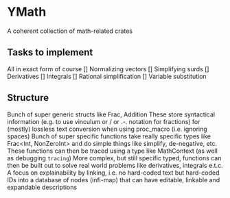 # YMath
A coherent collection of math-related crates

## Tasks to implement
All in exact form of course
[] Normalizing vectors
[] Simplifying surds
[] Derivatives
[] Integrals
[] Rational simplification
[] Variable substitution

## Structure
Bunch of super generic structs like Frac, Addition<const N>
These store syntactical information (e.g. to use vinculum or / or .-. notation for fractions) for (mostly) lossless text conversion when using proc_macro (i.e. ignoring spaces)
Bunch of super specific functions take really specific types like Frac<Int, NonZeroInt> and do simple things like simplify, de-negative, etc.
These functions can then be traced using a type like MathContext (as well as debugging `tracing`)
More complex, but still specific typed, functions can then be built out to solve real world problems like derivatives, integrals e.t.c.
A focus on explainability by linking, i.e. no hard-coded text but hard-coded IDs into a database of nodes (infi-map) that can have editable, linkable and expandable descriptions
